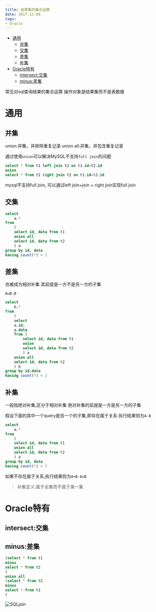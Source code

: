 ```yaml
---
title: 结果集的集合运算
date: 2017-12-08
tags:
- Oracle
---
```


<!-- TOC -->

- [通用](#通用)
    - [并集](#并集)
    - [交集](#交集)
    - [差集](#差集)
    - [补集](#补集)
- [Oracle特有](#oracle特有)
    - [intersect:交集](#intersect交集)
    - [minus:差集](#minus差集)

<!-- /TOC -->


常见对sql查询结果的集合运算
操作对象是结果集而不是表数据

# 通用

## 并集

union:并集，并排除重复记录
union all:并集，并包含重复记录

通过使用`union`可以解决MySQL不支持`full join`的问题

```sql
select * from t1 left join t2 on t1.id=t2.id
union
select * from t1 right join t2 on t1.id=t2.id
```

mysql不支持full join,
可以通过left join+join + right join实现full join

## 交集

```sql
select
    a.*
from
    (
    select id, data from t1
    union all
    select id, data from t2
    ) a
group by id, data
having count(*) > 1
```

## 差集

也被成为相对补集
其前提是一方不是另一方的子集

`A∪B-B`

```sql
select
    b.*
from
    (
    select
    a.id,
    a.data
    from (
        select id, data from t1
        union
        select id, data from t2
        ) a
    union all
    select id, data from t2
    ) b
group by id,data
having count(*) < 2
```

## 补集

一般指绝对补集,区分于相对补集
绝对补集的前提是一方是另一方的子集

假设下面的其中一个query是另一个的子集,即存在属于关系
执行结果则为`A-B`

```sql
select
    a.*
from
    (
    select id, data from t1
    union all
    select id, data from t2
    ) a
group by id, data
having count(*) < 2
```

如果不存在属于关系,执行结果则为`A+B-A∩B`

> 补集定义:属于全集而不属于某一集


# Oracle特有


## intersect:交集

## minus:差集

```sql
(select * from t1
minus
select * from t2
)
union all
(select * from t2
minus
select * from t1
)
```

![SQLjoin](https://raw.githubusercontent.com/LuVx21/doc/master/source/_posts/Oracle/img/sqljoin.jpeg)